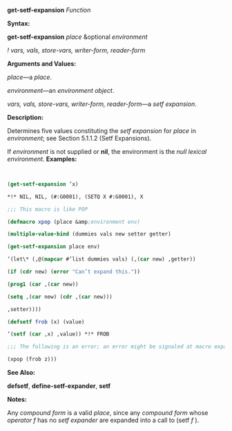 **get-setf-expansion** *Function* 



**Syntax:** 



**get-setf-expansion** *place* &amp;optional *environment* 



*! vars, vals, store-vars, writer-form, reader-form* 



**Arguments and Values:** 



*place*—a *place*. 



*environment*—an *environment object*. 



*vars, vals, store-vars, writer-form, reader-form*—a *setf expansion*. 



**Description:** 



Determines five values constituting the *setf expansion* for *place* in *environment*; see Section 5.1.1.2 (Setf Expansions). 







 



 



If *environment* is not supplied or **nil**, the environment is the *null lexical environment*. **Examples:**
```lisp
 

(get-setf-expansion ’x) 

*!* NIL, NIL, (#:G0001), (SETQ X #:G0001), X 

;;; This macro is like POP 

(defmacro xpop (place &amp;environment env) 

(multiple-value-bind (dummies vals new setter getter) 

(get-setf-expansion place env) 

‘(let\* (,@(mapcar #’list dummies vals) (,(car new) ,getter)) 

(if (cdr new) (error "Can’t expand this.")) 

(prog1 (car ,(car new)) 

(setq ,(car new) (cdr ,(car new))) 

,setter)))) 

(defsetf frob (x) (value) 

‘(setf (car ,x) ,value)) *!* FROB 

;;; The following is an error; an error might be signaled at macro expansion time (flet ((frob (x) (cdr x))) ;Invalid 

(xpop (frob z))) 


```
**See Also:** 



**defsetf**, **define-setf-expander**, **setf** 



**Notes:** 



Any *compound form* is a valid *place*, since any *compound form* whose *operator f* has no *setf expander* are expanded into a call to (setf *f* ). 



